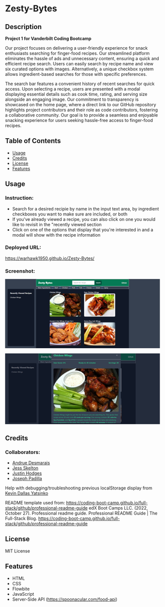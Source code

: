 # Zesty-Bytes

## Description

**Project 1 for Vanderbilt Coding Bootcamp**

Our project focuses on delivering a user-friendly experience for snack enthusiasts searching for finger-food recipes. Our streamlined platform eliminates the hassle of ads and unnecessary content, ensuring a quick and efficient recipe search. Users can easily search by recipe name and view six curated options with images. Alternatively, a unique checkbox system allows ingredient-based searches for those with specific preferences.

The search bar features a convenient history of recent searches for quick access. Upon selecting a recipe, users are presented with a modal displaying essential details such as cook time, rating, and serving size alongside an engaging image. Our commitment to transparency is showcased on the home page, where a direct link to our GitHub repository highlights project contributors and their role as code contributors, fostering a collaborative community. Our goal is to provide a seamless and enjoyable snacking experience for users seeking hassle-free access to finger-food recipes.

## Table of Contents 

- [Usage](#usage)
- [Credits](#credits)
- [License](#license)
- [Features](#features)

## Usage

### Instruction:
* Search for a desired recipie by name in the input text area, by ingredient checkboxes you want to make sure are included, or both 
* If you've already viewed a recipe, you can also click on one you would like to revisit in the "recently viewed section
* Click on one of the options that display that you're interested in and a modal will show with the recipe information

### Deployed URL:

https://warhawk1950.github.io/Zesty-Bytes/

### Screenshot:

![Screenshot of Home page of ZestyBytes site](./Assets/zestyClip1.png)

![Screenshot of chosen recipe modal opened](./Assets/zestyClip2.png)

## Credits

### Collaborators: 
* [Andrue Desmarais](https://github.com/AndrueGage)
* [Jess Skelton](https://github.com/jskelly8)
* [Justin Hodges](https://github.com/Justinh144)
* [Joseph Padilla](https://github.com/warhawk1950)

Help with debugging/troubleshooting previous localStorage display from [Kevin Dallas Yatsinko](https://github.com/okni-c)

README template used from: https://coding-boot-camp.github.io/full-stack/github/professional-readme-guide edX Boot Camps LLC. (2022, October 27). Professional readme guide. Professional README Guide | The Full-Stack Blog. https://coding-boot-camp.github.io/full-stack/github/professional-readme-guide

## License

MIT License

## Features

* HTML
* CSS
* Flowbite
* JavaScript
* Server-Side API (https://spoonacular.com/food-api)
